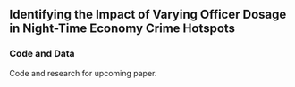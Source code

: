 ## Identifying the Impact of Varying Officer Dosage in Night-Time Economy Crime Hotspots

### Code and Data

Code and research for upcoming paper.